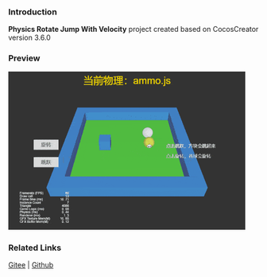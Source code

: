 ### Introduction
**Physics Rotate Jump With Velocity** project created based on CocosCreator version 3.6.0 

### Preview
![image](../../../gif/202203/2022030424.gif)

### Related Links
[Gitee](https://gitee.com/mirrors_cocos-creator/example-3d/blob/master/physics-3d/assets/cases/scenes) | [Github](https://github.com/cocos-creator/example-3d/blob/master/physics-3d/assets/cases/scenes)